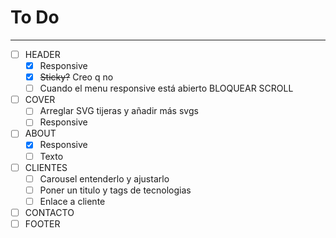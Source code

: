 # To Do
---
- [ ] HEADER
  - [x] Responsive
  - [x] ~~Sticky?~~ Creo q no
  - [ ] Cuando el menu responsive está abierto BLOQUEAR SCROLL
- [ ] COVER
  - [ ] Arreglar SVG tijeras y añadir más svgs
  - [ ] Responsive
- [ ] ABOUT
  - [x] Responsive
  - [ ] Texto
- [ ] CLIENTES
  - [ ] Carousel entenderlo y ajustarlo
  - [ ] Poner un titulo y tags de tecnologias
  - [ ] Enlace a cliente
- [ ] CONTACTO
- [ ] FOOTER